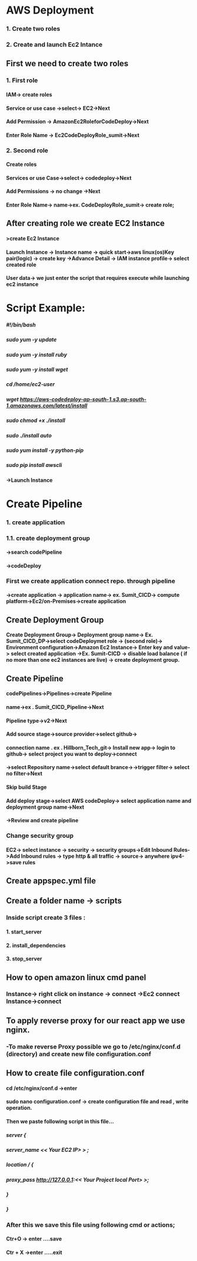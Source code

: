 # AWS Deployment 
### 1.	Create two roles
### 2.	Create and launch Ec2 Intance



## First we need to create two roles
### 1.	First role
 #### IAM-> create roles
 #### Service or use case ->select-> EC2->Next
 #### Add Permission -> AmazonEc2RoleforCodeDeploy->Next
#### Enter Role Name -> Ec2CodeDeployRole_sumit->Next
### 2.	Second role
#### Create roles 
#### Services or use Case->select-> codedeploy->Next
#### Add Permissions -> no change ->Next
#### Enter Role Name-> name->ex. CodeDeployRole_sumit-> create role;


## After creating role we create EC2 Instance 

#### >create Ec2 Instance
#### Launch Instance -> Instance name -> quick start->aws linux(os)Key pair(logic) -> create key ->Advance Detail -> IAM instance profile-> select created role
#### User data-> we just enter the script that requires execute while launching ec2 instance
# Script Example:
##### #!/bin/bash
##### sudo yum -y update
##### sudo yum -y install ruby
##### sudo yum -y install wget
##### cd /home/ec2-user
##### wget https://aws-codedeploy-ap-south-1.s3.ap-south-1.amazonaws.com/latest/install
##### sudo chmod +x ./install
##### sudo ./install auto
##### sudo yum install -y python-pip
##### sudo pip install awscli

#### ->Launch Instance

# Create Pipeline	
### 1.	create application
### 1.1.	create deployment group
#### ->search codePipeline
#### ->codeDeploy
### First we create application connect repo. through pipeline 
#### ->create application -> application name-> ex. Sumit_CICD-> compute platform->Ec2/on-Premises->create application

## Create Deployment Group
#### Create Deployment Group-> Deployment group name-> Ex. Sumit_CICD_DP->select codeDeploymet role -> (second role)-> Environment configuration->Amazon Ec2 Instance-> Enter key and value-> select created application ->Ex. Sumit-CICD -> disable load balance ( if no more than one ec2 instances are live) -> create deployment group.

## Create Pipeline
#### codePipelines->Pipelines->create Pipeline
#### name->ex . Sumit_CICD_Pipeline->Next
#### Pipeline type->v2->Next
#### Add source stage->source provider->select github->
#### connection name . ex . Hillborn_Tech_git-> Install new app-> login to github-> select project you want to deploy->connect

#### ->select Repository name->select default brance->->trigger filter-> select no filter->Next

#### Skip build Stage

#### Add deploy stage->select AWS codeDeploy-> select application name and deployment group name->Next

#### ->Review and create pipeline

### Change security group
#### EC2-> select instance -> security -> security groups->Edit Inbound Rules->Add Inbound rules -> type http & all traffic -> source-> anywhere ipv4->save rules

## Create appspec.yml file 
## Create a folder name -> scripts
###  Inside script create 3 files :
#### 1.	start_server
#### 2.	install_dependencies
#### 3.	stop_server
## How to open amazon linux cmd panel
### Instance-> right click on instance -> connect ->Ec2 connect Instance->connect 


## To apply reverse proxy for our react app we use nginx.

### -To make reverse Proxy possible we go to /etc/nginx/conf.d  (directory) and create new file configuration.conf 

## How to create file configuration.conf
#### cd /etc/nginx/conf.d ->enter
#### sudo nano configuration.conf -> create configuration file and read , write operation.
#### Then we paste following script in this file…
##### server {
##### server_name << Your EC2 IP> > ; 
##### location / {
   #####     proxy_pass http://127.0.0.1:<< Your Project local Port> >;
   #####     }
   ##### }
### After this we save this file using following cmd or actions;
#### Ctr+O -> enter        ….save
#### Ctr + X ->enter       …..exit
 






